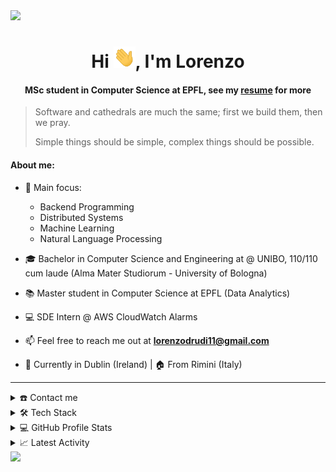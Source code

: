<!--horizontal divider(gradiant)-->
<img src="https://user-images.githubusercontent.com/73097560/115834477-dbab4500-a447-11eb-908a-139a6edaec5c.gif">

<div align="center">
<h1 align="center">Hi <img width="35" src="https://github.com/drudilorenzo/drudilorenzo/blob/main/resources/waving.gif">, I'm Lorenzo</h1>
<h4 align="center">MSc student in Computer Science at EPFL, see my <a href="https://github.com/drudilorenzo/drudilorenzo/blob/main/resources/CV_LorenzoDrudi.pdf" target="_blank">resume</a> for more</h4>
</div>

> Software and cathedrals are much the same; first we build them, then we pray.
>
> Simple things should be simple, complex things should be possible.

<!--Intro start-->
#### About me:
- 🔭 Main focus:
  - Backend Programming
  - Distributed Systems
  - Machine Learning
  - Natural Language Processing

- 🎓 Bachelor in Computer Science and Engineering at @ UNIBO, 110/110 cum laude (Alma Mater Studiorum - University of Bologna)

- 📚 Master student in Computer Science at EPFL (Data Analytics)

- 💻 SDE Intern @ AWS CloudWatch Alarms 

- 📫 Feel free to reach me out at **lorenzodrudi11@gmail.com**

- 📍 Currently in Dublin (Ireland) | 🏠 From Rimini (Italy)
<!--Intro end-->

-----

<details>
  <summary>☎️ Contact me</summary>
<div>
  <samp>
    <h2 align="center">You can reach me by:</h2>
    <p align="center">
      <br/>
      <a href="https://www.linkedin.com/in/drudilorenzo/" target="blank"><img align="center"
         src="https://img.shields.io/badge/linkedin-%231DA1F2.svg?style=for-the-badge&logo=linkedin&logoColor=white"
         alt="drudilorenzo" height="30"/></a>
      <a href="mailto:lorenzodrudi11@gmail.com" target="blank"><img align="center"
         src="https://img.shields.io/badge/gmail-EA4335.svg?style=for-the-badge&logo=gmail&logoColor=white"
         alt="drudilorenzo" height="30"/></a>
      <a href="https://instagram.com/drudao_" target="blank"><img align="center"
         src="https://img.shields.io/badge/instagram-%23E4405F.svg?style=for-the-badge&logo=Instagram&logoColor=white"
         alt="drudilorenzo" height="30"/></a>
    </p>
  </samp>
</div>
</details>

<details>
  <summary>🛠️ Tech Stack</summary>
  
<div align="center">
  
#####  Programming languages

![JavaScript](https://img.shields.io/badge/JavaScript-F7DF1E?style=flat-square&logo=JavaScript&logoColor=white)
![TypeScript](https://img.shields.io/badge/typescript-%23007ACC.svg?style=flat-square&logo=typescript&logoColor=white)
![Python](https://img.shields.io/badge/Python-3776AB?style=flat-square&logo=Python&logoColor=white)
![C](https://img.shields.io/badge/C-A8B9CC?style=flat-square&logo=C&logoColor=white)
![C++](https://img.shields.io/badge/C%2B%2B-00599C?style=flat-square&logo=c%2B%2B&logoColor=white)
![C#](https://img.shields.io/badge/c%23-%23239120.svg?style=flat-square&logo=c-sharp&logoColor=white)
![Shell](https://img.shields.io/badge/Shell-FFD500?style=flat-square&logo=Shell&logoColor=white)
![Java](https://img.shields.io/badge/java-%23ED8B00.svg?style=flat-square&logo=openjdk&logoColor=white)
![Go](https://img.shields.io/badge/go-%2300ADD8.svg?style=flat-square&logo=go&logoColor=white)
![PHP](https://img.shields.io/badge/php-%23777BB4.svg?style=flat-square&logo=php&logoColor=white)

##### Frontend Development

![HTML5](https://img.shields.io/badge/HTML-E34F26?style=flat-square&logo=HTML5&logoColor=white)
![CSS3](https://img.shields.io/badge/CSS-1572B6?style=flat-square&logo=CSS3&logoColor=white)
![React](https://img.shields.io/badge/react-%2320232a.svg?style=flat-square&logo=react&logoColor=%2361DAFB)
![TailwindCSS](https://img.shields.io/badge/tailwindcss-%2338B2AC.svg?style=flat-square&logo=tailwind-css&logoColor=white)
![npm](https://img.shields.io/badge/npm-CB3837?style=flat-square&logo=npm&logoColor=white)
![Axios](https://img.shields.io/badge/Axios-5A29E4?style=flat-square&logo=Axios&logoColor=white)

##### Software & Tools

![AWS](https://img.shields.io/badge/AWS-%23FF9900.svg?style=flat-square&logo=amazon-aws&logoColor=white)
![Git](https://img.shields.io/badge/Git-F05032?style=flat-square&logo=Git&logoColor=white)
![GitHub](https://img.shields.io/badge/GitHub-181717?style=flat-square&logo=GitHub&logoColor=white)
![GitHub Actions](https://img.shields.io/badge/github%20actions-%232671E5.svg?style=flat-square&logo=githubactions&logoColor=white)
![Markdown](https://img.shields.io/badge/Markdown-000000?style=flat-square&logo=Markdown&logoColor=white)
![MySQL](https://img.shields.io/badge/MySQL-4479A1?style=flat-square&logo=MySQL&logoColor=white)
![LaTeX](https://img.shields.io/badge/LaTeX-008080?style=flat-square&logo=LaTeX&logoColor=white)
![JSON](https://img.shields.io/badge/JSON-000000?style=flat-square&logo=JSON&logoColor=white)
![Docker](https://img.shields.io/badge/docker-%230db7ed.svg?style=flat-square&logo=docker&logoColor=white)
![Postman](https://img.shields.io/badge/Postman-FF6C37?style=flat-square&logo=postman&logoColor=white)

##### Operating Systems

![Windows](https://img.shields.io/badge/Windows-0078D6?style=flat-square&logo=Windows&logoColor=white)
![Linux](https://img.shields.io/badge/Linux-FCC624?style=flat-square&logo=linux&logoColor=black)
![Ubuntu](https://img.shields.io/badge/Ubuntu-E95420?style=flat-square&logo=Ubuntu&logoColor=white)

</div>

</details>

<details> 
  <summary>💻 GitHub Profile Stats</summary>
  <div>
      <p align="center">
      <table align="center">
        <tr border="none">
          <td width="50%" align="center">
            <img src="https://github-readme-stats-lorenzodrudi.vercel.app/api?username=drudilorenzo&count_private=true&show_icons=true&theme=gruvbox">
            <br></br>
            <img  title="🔥 Get streak stats for your profile at git.io/streak-stats" alt="Mark streak" src="https://github-readme-streak-stats.herokuapp.com/?user=drudilorenzo&count_private=true&theme=gruvbox&hide_border=false" /> 
          </td>
          <td width="50%" align="center">
            <img  align="center"  src="https://github-readme-stats.anuraghazra1.vercel.app/api/top-langs/?username=drudilorenzo&count_private=true&theme=gruvbox&hide_border=false&no-bg=true&no-frame=true&langs_count=10"/>
          </td>
        </tr>
      </table>
      <!--- stats (end) -->
      <!--- trophy (start) -->
      <div align=center>
        <a href="https://github.com/ryo-ma/github-profile-trophy" title="Go to Source">
            <img align="center" width=84% src="https://github-profile-trophy.vercel.app/?username=drudilorenzo&theme=radical&row=1&column=7&margin-h=15&margin-w=5&no-bg=true" alt="TROPHY" />
          </a>
      </div>
      <!--- trophy (start) -->
      </p>        
      <!--- stats (end) -->
  </div>    
</details>

<details>
  <summary>📈 Latest Activity</summary>
    <div>
      <samp>
        <h2 align="center"> Real-time coding activity (in the last 7 days):</h2>
      </samp>
    </div> 
  
<p align="center">        
<!--START_SECTION:waka-->

```txt
Python       6 hrs 10 mins   ████████████████████████▒   97.58 %
Text         4 mins          ▒░░░░░░░░░░░░░░░░░░░░░░░░   01.07 %
CSV          3 mins          ▒░░░░░░░░░░░░░░░░░░░░░░░░   01.02 %
Git Config   1 min           ░░░░░░░░░░░░░░░░░░░░░░░░░   00.29 %
JSON         0 secs          ░░░░░░░░░░░░░░░░░░░░░░░░░   00.03 %
```

<!--END_SECTION:waka-->
</p>
  
</details>

<!--horizontal divider(gradiant)-->
<img src="https://user-images.githubusercontent.com/73097560/115834477-dbab4500-a447-11eb-908a-139a6edaec5c.gif">
